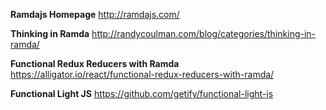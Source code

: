 **Ramdajs Homepage**
http://ramdajs.com/

**Thinking in Ramda**
http://randycoulman.com/blog/categories/thinking-in-ramda/

**Functional Redux Reducers with Ramda**
https://alligator.io/react/functional-redux-reducers-with-ramda/

**Functional Light JS**
https://github.com/getify/functional-light-js
